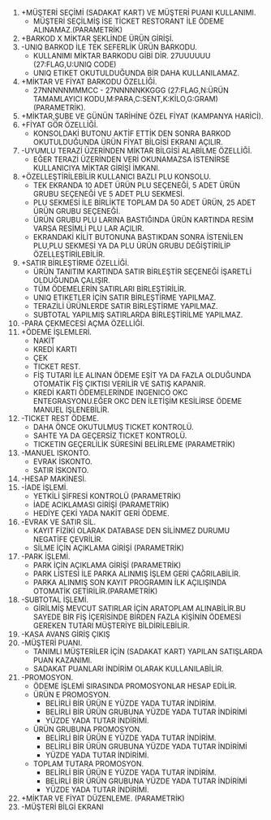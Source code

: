 1. +MÜŞTERİ SEÇİMİ (SADAKAT KART) VE MÜŞTERİ PUANI KULLANIMI.
    - MÜŞTERİ SEÇİLMİŞ İSE TİCKET RESTORANT İLE ÖDEME ALINAMAZ.(PARAMETRİK)
2. +BARKOD X MİKTAR ŞEKLİNDE ÜRÜN GİRİŞİ.
3. -UNIQ BARKOD İLE TEK SEFERLİK ÜRÜN BARKODU.
    - KULLANIMI MİKTAR BARKODU GİBİ DİR. 27UUUUUU (27:FLAG,U:UNIQ CODE)
    - UNIQ ETIKET OKUTULDUĞUNDA BİR DAHA KULLANILAMAZ.
4. +MİKTAR VE FİYAT BARKODU ÖZELLİĞİ.
    - 27NNNNNMMMCC - 27NNNNNKKGGG (27:FLAG,N:ÜRÜN TAMAMLAYICI KODU,M:PARA,C:SENT,K:KİLO,G:GRAM) (PARAMETRİK).
5. +MİKTAR,ŞUBE VE GÜNÜN TARİHİNE ÖZEL FİYAT (KAMPANYA HARİCİ).
6. +FİYAT GÖR ÖZELLİĞİ.
    - KONSOLDAKİ BUTONU AKTİF ETTİK DEN SONRA BARKOD OKUTULDUĞUNDA ÜRÜN FİYAT BİLGİSİ EKRANI AÇILIR.
7. -UYUMLU TERAZİ ÜZERİNDEN MİKTAR BİLGİSİ ALABİLME ÖZELLİĞİ.
    - EĞER TERAZİ ÜZERİNDEN VERİ OKUNAMAZSA İSTENİRSE KULLANICIYA MİKTAR GİRİŞİ İMKANI.
8. +ÖZELLEŞTİRİLEBİLİR KULLANICI BAZLI PLU KONSOLU.
    - TEK EKRANDA 10 ADET ÜRÜN PLU SEÇENEĞİ, 5 ADET ÜRÜN GRUBU SEÇENEĞİ VE 5 ADET PLU SEKMESİ. 
    - PLU SEKMESİ İLE BİRLİKTE TOPLAM DA 50 ADET ÜRÜN, 25 ADET ÜRÜN GRUBU SEÇENEĞİ.
    - ÜRÜN GRUBU PLU LARINA BASTIĞINDA ÜRÜN KARTINDA RESİM VARSA RESİMLİ PLU LAR AÇILIR.
    - EKRANDAKİ KİLİT BUTONUNA BASTIKDAN SONRA İSTENİLEN PLU,PLU SEKMESİ YA DA PLU ÜRÜN GRUBU DEĞİŞTİRİLİP ÖZELLEŞTİRİLEBİLİR.
9. +SATIR BİRLEŞTİRME ÖZELLİĞİ.
    - ÜRÜN TANITIM KARTINDA SATIR BİRLEŞTİR SEÇENEĞİ İŞARETLİ OLDUĞUNDA ÇALIŞIR.
    - TÜM ÖDEMELERİN SATIRLARI BİRLEŞTİRİLİR. 
    - UNIQ ETIKETLER İÇİN SATIR BİRLEŞTİRME YAPILMAZ.
    - TERAZİLİ ÜRÜNLERDE SATIR BİRLEŞTİRME YAPILMAZ.
    - SUBTOTAL YAPILMIŞ SATIRLARDA BİRLEŞTİRİLME YAPILMAZ.
10. -PARA ÇEKMECESİ AÇMA ÖZELLİĞİ.
11. +ÖDEME İŞLEMLERİ.
    - NAKİT
    - KREDİ KARTI
    - ÇEK
    - TICKET REST.
    - FİŞ TUTARI İLE ALINAN ÖDEME EŞİT YA DA FAZLA OLDUĞUNDA OTOMATİK FİŞ ÇIKTISI VERİLİR VE SATIŞ KAPANIR.
    - KREDİ KARTI ÖDEMELERİNDE INGENICO OKC ENTEGRASYONU.EĞER OKC DEN İLETİŞİM KESİLİRSE ÖDEME MANUEL İŞLENEBİLİR.
12. -TICKET REST ÖDEME.
    - DAHA ÖNCE OKUTULMUŞ TICKET KONTROLÜ.
    - SAHTE YA DA GEÇERSİZ TICKET KONTROLÜ.
    - TICKETIN GEÇERLİLİK SÜRESİNİ BELİRLEME (PARAMETRİK)
13. -MANUEL ISKONTO.
    - EVRAK İSKONTO.
    - SATIR İSKONTO.
14. -HESAP MAKİNESİ.
15. -İADE İŞLEMİ.
    - YETKİLİ ŞİFRESİ KONTROLÜ (PARAMETRİK)
    - İADE ACIKLAMASI GİRİŞİ (PARAMETRİK)
    - HEDİYE ÇEKİ YADA NAKİT GERİ ÖDEME. 
16. -EVRAK VE SATIR SİL.
    - KAYIT FİZİKİ OLARAK DATABASE DEN SİLİNMEZ DURUMU NEGATİFE ÇEVRİLİR.
    - SİLME İÇİN AÇIKLAMA GİRİŞİ (PARAMETRİK)
17. -PARK İŞLEMİ.
    - PARK İÇİN AÇIKLAMA GİRİŞİ (PARAMETRİK)
    - PARK LİSTESİ İLE PARKA ALINMIŞ İŞLEM GERİ ÇAĞRILABİLİR.
    - PARKA ALINMIŞ SON KAYIT PROGRAMIN İLK AÇILIŞINDA OTOMATİK GETİRİLİR.(PARAMETRİK)
18. -SUBTOTAL İŞLEMİ.
    - GİRİLMİŞ MEVCUT SATIRLAR İÇİN ARATOPLAM ALINABİLİR.BU SAYEDE BİR FİŞ İÇERİSİNDE BİRDEN FAZLA KİŞİNİN ÖDEMESİ GEREKEN
    TUTARI MÜŞTERİYE BİLDİRİLEBİLİR.
19. -KASA AVANS GİRİŞ ÇIKIŞ
20. -MÜŞTERİ PUANI.
    - TANIMLI MÜŞTERİLER İÇİN (SADAKAT KART) YAPILAN SATIŞLARDA PUAN KAZANIMI.
    - SADAKAT PUANLARI İNDİRİM OLARAK KULLANILABİLİR.
21. -PROMOSYON.
    - ÖDEME İŞLEMİ SIRASINDA PROMOSYONLAR HESAP EDİLİR.
    - ÜRÜN E PROMOSYON.
        - BELİRLİ BİR ÜRÜN E YÜZDE YADA TUTAR İNDİRİM.
        - BELİRLİ BİR ÜRÜN GRUBUNA YÜZDE YADA TUTAR İNDİRİMİ
        - YÜZDE YADA TUTAR İNDİRİMİ.
    - ÜRÜN GRUBUNA PROMOSYON.
        - BELİRLİ BİR ÜRÜN E YÜZDE YADA TUTAR İNDİRİM.
        - BELİRLİ BİR ÜRÜN GRUBUNA YÜZDE YADA TUTAR İNDİRİMİ
        - YÜZDE YADA TUTAR İNDİRİMİ.
    - TOPLAM TUTARA PROMOSYON.
        - BELİRLİ BİR ÜRÜN E YÜZDE YADA TUTAR İNDİRİM.
        - BELİRLİ BİR ÜRÜN GRUBUNA YÜZDE YADA TUTAR İNDİRİMİ
        - YÜZDE YADA TUTAR İNDİRİMİ.
22. +MİKTAR VE FİYAT DÜZENLEME. (PARAMETRİK)
23. -MÜŞTERİ BİLGİ EKRANI